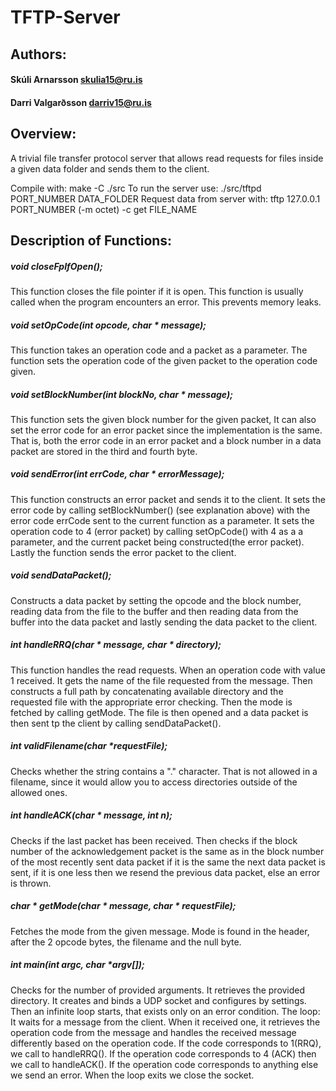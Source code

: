 # TFTP-Server
## Authors: 
#### Skúli Arnarsson <skulia15@ru.is>
#### Darri Valgarðsson <darriv15@ru.is>

## Overview:
A trivial file transfer protocol server that allows read requests for files inside a given data folder and sends them to the client.

Compile with:  make -C ./src
To run the server use: ./src/tftpd PORT_NUMBER DATA_FOLDER
Request data from server with: tftp 127.0.0.1 PORT_NUMBER (-m octet) -c get FILE_NAME

## Description of Functions:

##### void closeFpIfOpen();
This function closes the file pointer if it is open. This function is usually called when the program encounters an error. This prevents memory leaks.

##### void setOpCode(int opcode, char * message);
This function takes an operation code and a packet as a parameter. The function sets the operation code of the given packet to the operation code given.

##### void setBlockNumber(int blockNo, char * message);
This function sets the given block number for the given packet, It can also set the error code for an error packet since the implementation is the same.
That is, both the error code in an error packet and a block number in a data packet are stored in the third and fourth byte.

##### void sendError(int errCode, char * errorMessage);
This function constructs an error packet and sends it to the client. It sets the error code by calling setBlockNumber() (see explanation above) with the error code errCode sent to the current function as a parameter. It sets the operation code to 4 (error packet) by calling setOpCode() with 4 as a a parameter, and the current packet being constructed(the error packet). Lastly the function sends the error packet to the client.

##### void sendDataPacket();
Constructs a data packet by setting the opcode and the block number, reading data from the file to the buffer and then reading data from the buffer into the data packet and lastly sending the data packet to the client.

##### int handleRRQ(char * message, char * directory);
This function handles the read requests. When an operation code with value 1 received. It gets the name of the file requested from the message. Then constructs a full path by concatenating available directory and the requested file with the appropriate error checking. Then the mode is fetched by calling getMode. The file is then opened and a data packet is then sent tp the client by calling sendDataPacket().

##### int validFilename(char *requestFile);
Checks whether the string contains a "." character. That is not allowed in a filename, since it would allow you to access directories outside of the allowed ones.

##### int handleACK(char * message, int n);
Checks if the last packet has been received.
Then checks if the block number of the acknowledgement packet
is the same as in the block number of the most recently sent data packet
if it is the same the next data packet is sent, if it is one less then we
resend the previous data packet, else an error is thrown.

##### char * getMode(char * message, char * requestFile);
Fetches the mode from the given message. Mode is found in the header, after the 2 opcode bytes, the filename and the null byte.

##### int main(int argc, char *argv[]);
Checks for the number of provided arguments. It retrieves the provided directory. It creates and binds a UDP socket and configures by settings.
Then an infinite loop starts, that exists only on an error condition.
The loop: It waits for a message from the client. When it received one, it retrieves the operation code from the message and handles the received message differently based on the operation code. If the code corresponds to 1(RRQ), we call to handleRRQ(). If the operation code corresponds to 4 (ACK) then we call to handleACK(). If the operation code corresponds to anything else we send an error. When the loop exits we close the socket.

